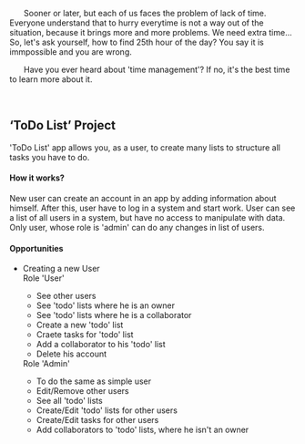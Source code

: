 <!DOCTYPE html>
<html lang="en">
   <head>
	<meta charset="UTF-8">
   </head>
   <body>
		<p style="text-indent: 25px;">
		Sooner or later, but each of us faces the problem of lack of time. 
		Everyone understand that to hurry everytime is not a way out of the situation, because it brings more and more problems. 
		We need extra time... So, let's ask yourself, how to find  25th hour of the day? You say it is immpossible and you are wrong.</p>
		<p style="text-indent: 25px;">
		Have you ever heard about 'time management'? 
		If no, it's the best time to learn more about it.
		</p>
		<br/>
		<h2>‘ToDo List’ Project</h2>
		<div>'ToDo List' app allows you, as a user, to create many lists to structure all tasks you have to do.</p>
		<h4>How it works?</h4>
		<p>New user can create an account in an app by adding information about himself. 
		After this, user have to log in a system and start work.
		User can see a list of all users in a system, but have no access to manipulate with data. 
		Only user, whose role is 'admin' can do any changes in list of users. </div>
	   
<h4>Opportunities</h4>
		<ul>
			<li>Creating a new User</li>
			<div>Role 'User'</div>
			<ul>
				<li>See other users</li>
				<li>See 'todo' lists where he is an owner</li>
				<li>See 'todo' lists where he is a collaborator</li>
				<li>Create a new 'todo' list</li>
				<li>Craete tasks for 'todo' list</li>
				<li>Add a collaborator to his 'todo' list</li>
				<li>Delete his account</li>
			</ul>
			<div>Role 'Admin'</div>
			<ul>
			<li>To do the same as simple user</li>
			<li>Edit/Remove other users</li>
			<li>See all 'todo' lists</li>
			<li>Create/Edit 'todo' lists for other users</li>
			<li>Create/Edit tasks for other users</li>
			<li>Add collaborators to 'todo' lists, where he isn't an owner</li>
			</ul>
		</ul>
   </body>
</html>
